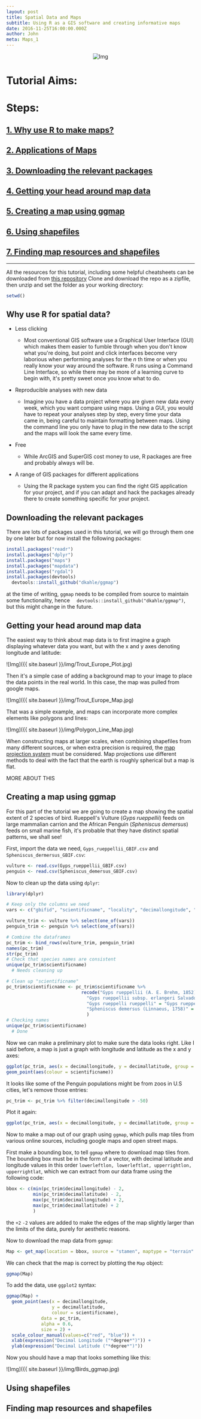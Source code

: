 ```yaml
---
layout: post
title: Spatial Data and Maps
subtitle: Using R as a GIS software and creating informative maps
date: 2016-11-25T16:00:00.000Z
author: John
meta: Maps_1
---
```


<div class="block">
  <center>
  <img src="{{ site.baseurl }}/img/tutheader_maps.jpg" alt="Img">
</center>
</div>

# Tutorial Aims:

# Steps:

## [1\. Why use R to make maps?](#why)

## [2\. Applications of Maps](#uses)

## [3\. Downloading the relevant packages](#download)

## [4\. Getting your head around map data](#map_data)

## [5\. Creating a map using ggmap](#create)

## [6\. Using shapefiles](#shp)

## [7\. Finding map resources and shapefiles](#resources)

--------------------------------------------------------------------------------
All the resources for this tutorial, including some helpful cheatsheets can be downloaded from [this repository](.) Clone and download the repo as a zipfile, then unzip and set the folder as your working directory:

```r
setwd()
```

<a name="why"></a>

## Why use R for spatial data?

- Less clicking 
  - Most conventional GIS software use a Graphical User Interface (GUI) which makes them easier to fumble through when you don't know what you're doing, but point and click interfaces become very laborious when performing analyses for the _n_ th time or when you really know your way around the software. R runs using a Command Line Interface, so while there may be more of a learning curve to begin with, it's pretty sweet once you know what to do.

- Reproducible analyses with new data
  - Imagine you have a data project where you are given new data every week, which you want compare using maps. Using a GUI, you would have to repeat your analyses step by step, every time your data came in, being careful to maintain formatting between maps. Using the command line you only have to plug in the new data to the script and the maps will look the same every time.

- Free
  - While ArcGIS and SuperGIS cost money to use, R packages are free and probably always will be.

- A range of GIS packages for different applications
  - Using the R package system you can find the right GIS application for your project, and if you can adapt and hack the packages already there to create something specific for your project.
  
<a name="download"></a>
  
## Downloading the relevant packages

There are lots of packages used in this tutorial, we will go through them one by one later but for now install the following packages:

```r
install.packages("readr")
install.packages("dplyr")
install.packages("maps")
install.packages("mapdata")
install.packages("rgdal")
install.packages(devtools)
  devtools::install_github("dkahle/ggmap")
```
at the time of writing, `ggmap` needs to be compiled from source to maintain some functionality, hence `  devtools::install_github("dkahle/ggmap")`, but this might change in the future.

<a name="map_data"></a>

## Getting your head around map data

The easiest way to think about map data is to first imagine a graph displaying whatever data you want, but with the x and y axes denoting longitude and latitude:

![Img]({{ site.baseurl }}/img/Trout_Europe_Plot.jpg)

Then it's a simple case of adding a background map to your image to place the data points in the real world. In this case, the map was pulled from google maps.

![Img]({{ site.baseurl }}/img/Trout_Europe_Map.jpg)

That was a simple example, and maps can incorporate more complex elements like polygons and lines:

![Img]({{ site.baseurl }}/img/Polygon_Line_Map.jpg)

When constructing maps at larger scales, when combining shapefiles from many different sources, or when extra precision is required, the [map projection system](http://xkcd.com/977/) must be considered. Map projections use different methods to deal with the fact that the earth is roughly spherical but a map is flat.

MORE ABOUT THIS

## Creating a map using ggmap

For this part of the tutorial we are going to create a map showing the spatial extent of 2 species of bird.  Rueppell's Vulture (_Gyps rueppellii_) feeds on large mammalian carrion and the African Penguin (_Spheniscus demersus_) feeds on small marine fish, it's probable that they have distinct spatial patterns, we shall see!

First, import the data we need, `Gyps_rueppellii_GBIF.csv` and `Spheniscus_dermersus_GBIF.csv`:

```r
vulture <- read.csv(Gyps_rueppellii_GBIF.csv)
penguin <- read.csv(Spheniscus_demersus_GBIF.csv)
```

Now to clean up the data using `dplyr`:

```r
library(dplyr)

# Keep only the columns we need
vars <- c("gbifid", "scientificname", "locality", "decimallongitude", "decimallatitude", "coordinateuncertaintyinmeters")

vulture_trim <- vulture %>% select(one_of(vars))
penguin_trim <- penguin %>% select(one_of(vars))

# Combine the dataframes
pc_trim <- bind_rows(vulture_trim, penguin_trim)
names(pc_trim)
str(pc_trim)
# Check that species names are consistent
unique(pc_trim$scientificname)
  # Needs cleaning up

# Clean up "scientificname"
pc_trim$scientificname <- pc_trim$scientificname %>% 
                            recode("Gyps rueppellii (A. E. Brehm, 1852)" = "Gyps rueppellii", 
                              "Gyps rueppellii subsp. erlangeri Salvadori, 1908" = "Gyps rueppellii", 
                              "Gyps rueppelli rueppelli" = "Gyps rueppellii",
                              "Spheniscus demersus (Linnaeus, 1758)" = "Spheniscus demersus"
                              )
# Checking names
unique(pc_trim$scientificname)
  # Done
```

Now we can make a preliminary plot to make sure the data looks right. Like I said before, a map is just a graph with longitude and latitude as the x and y axes:

```r
ggplot(pc_trim, aes(x = decimallongitude, y = decimallatitude, group = scientificname)) +
geom_point(aes(colour = scientificname))
```

It looks like some of the Penguin populations might be from zoos in U.S cities, let's remove those entries:

```r
pc_trim <- pc_trim %>% filter(decimallongitude > -50)
```

Plot it again:

```r
ggplot(pc_trim, aes(x = decimallongitude, y = decimallatitude, group = scientificname)) + geom_point(aes(colour = scientificname))
```

Now to make a map out of our graph using `ggmap`, which pulls map tiles from various online sources, including google maps and open street maps.

First make a bounding box, to tell `ggmap` where to download map tiles from. The bounding box must be in the form of a vector, with decimal latitude and longitude values in this order `lowerleftlon, lowerleftlat, upperrightlon, upperrightlat`, which we can extract from our data frame using the following code:

```r
bbox <- c(min(pc_trim$decimallongitude) - 2,
          min(pc_trim$decimallatitude) - 2,
          max(pc_trim$decimallongitude) + 2,
          max(pc_trim$decimallatitude) + 2
          )
```

the `+2` `-2` values are added to make the edges of the map slightly larger than the limits of the data, purely for aesthetic reasons.

Now to download the map data from `ggmap`:

```r
Map <- get_map(location = bbox, source = "stamen", maptype = "terrain"
```

We can check that the map is correct by plotting the `Map` object:

```r
ggmap(Map)
```

To add the data, use `ggplot2` syntax:

```r
ggmap(Map) +
  geom_point(aes(x = decimallongitude,
                 y = decimallatitude, 
                 colour = scientificname),
             data = pc_trim, 
             alpha = 0.6,
             size = 2) +
  scale_colour_manual(values=c("red", "blue")) + 
  xlab(expression("Decimal Longitude ("*degree*")")) +
  ylab(expression("Decimal Latitude ("*degree*")"))
```

Now you should have a map that looks something like this:

![Img]({{ site.baseurl }}/img/Birds_ggmap.jpg)


## Using shapefiles

## Finding map resources and shapefiles








  
